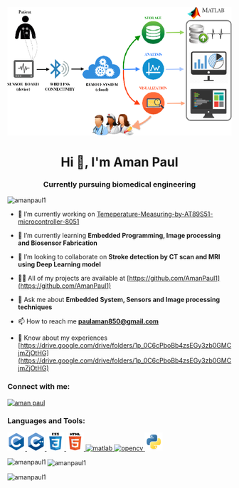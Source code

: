 ![logo](https://github.com/AmanPaul1/AmanPaul1/blob/main/2-Figure1-1.png)
<h1 align="center">Hi 👋, I'm Aman Paul</h1>
<h3 align="center">Currently pursuing biomedical engineering</h3>

<p align="left"> <img src="https://komarev.com/ghpvc/?username=amanpaul1&label=Profile%20views&color=0e75b6&style=flat" alt="amanpaul1" /> </p>

- 🔭 I’m currently working on [Temeperature-Measuring-by-AT89S51-microcontroller-8051](https://github.com/AmanPaul1/Temeperature-Measuring-by-AT89S51-microcontroller-8051/tree/main)

- 🌱 I’m currently learning **Embedded Programming, Image processing and Biosensor Fabrication**

- 👯 I’m looking to collaborate on **Stroke detection by CT scan and MRI using Deep Learning model**

- 👨‍💻 All of my projects are available at [https://github.com/AmanPaul1](https://github.com/AmanPaul1)

- 💬 Ask me about **Embedded System, Sensors and Image processing techniques**

- 📫 How to reach me **paulaman850@gmail.com**

- 📄 Know about my experiences [https://drive.google.com/drive/folders/1p_0C6cPboBb4zsEGy3zb0GMCjmZjOtHG](https://drive.google.com/drive/folders/1p_0C6cPboBb4zsEGy3zb0GMCjmZjOtHG)

<h3 align="left">Connect with me:</h3>
<p align="left">
<a href="https://linkedin.com/in/aman paul" target="blank"><img align="center" src="https://raw.githubusercontent.com/rahuldkjain/github-profile-readme-generator/master/src/images/icons/Social/linked-in-alt.svg" alt="aman paul" height="30" width="40" /></a>
</p>

<h3 align="left">Languages and Tools:</h3>
<p align="left"> <a href="https://www.cprogramming.com/" target="_blank" rel="noreferrer"> <img src="https://raw.githubusercontent.com/devicons/devicon/master/icons/c/c-original.svg" alt="c" width="40" height="40"/> </a> <a href="https://www.w3schools.com/cpp/" target="_blank" rel="noreferrer"> <img src="https://raw.githubusercontent.com/devicons/devicon/master/icons/cplusplus/cplusplus-original.svg" alt="cplusplus" width="40" height="40"/> </a> <a href="https://www.w3schools.com/css/" target="_blank" rel="noreferrer"> <img src="https://raw.githubusercontent.com/devicons/devicon/master/icons/css3/css3-original-wordmark.svg" alt="css3" width="40" height="40"/> </a> <a href="https://www.w3.org/html/" target="_blank" rel="noreferrer"> <img src="https://raw.githubusercontent.com/devicons/devicon/master/icons/html5/html5-original-wordmark.svg" alt="html5" width="40" height="40"/> </a> <a href="https://www.mathworks.com/" target="_blank" rel="noreferrer"> <img src="https://upload.wikimedia.org/wikipedia/commons/2/21/Matlab_Logo.png" alt="matlab" width="40" height="40"/> </a> <a href="https://opencv.org/" target="_blank" rel="noreferrer"> <img src="https://www.vectorlogo.zone/logos/opencv/opencv-icon.svg" alt="opencv" width="40" height="40"/> </a> <a href="https://www.python.org" target="_blank" rel="noreferrer"> <img src="https://raw.githubusercontent.com/devicons/devicon/master/icons/python/python-original.svg" alt="python" width="40" height="40"/> </a> </p>

<p><img align="left" src="https://github-readme-stats.vercel.app/api/top-langs?username=amanpaul1&show_icons=true&locale=en&layout=compact" alt="amanpaul1" /></p>

<p>&nbsp;<img align="center" src="https://github-readme-stats.vercel.app/api?username=amanpaul1&show_icons=true&locale=en" alt="amanpaul1" /></p>

<p><img align="center" src="https://github-readme-streak-stats.herokuapp.com/?user=amanpaul1&" alt="amanpaul1" /></p>

